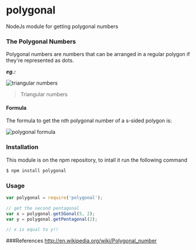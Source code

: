 # polygonal

NodeJs module for getting polygonal numbers


### The Polygonal Numbers
Polygonal numbers are numbers that can be arranged in a regular polygon if they're represented as dots.

***eg.:***

![triangular numbers](http://upload.wikimedia.org/wikipedia/commons/thumb/6/69/Polygonal_Number_3.gif/500px-Polygonal_Number_3.gif)

>Triangular numbers


#### Formula
The formula to get the n*th* polygonal number of a s-sided polygon is:

![polygonal formula](http://upload.wikimedia.org/math/1/6/5/165a6f556c360f45d08ed3cfb622ec21.png)


### Installation
This module is on the npm repository, to intall it run the following command
```sh
$ npm install polygonal
```


### Usage
```javascript
var polygonal = require('polygonal');

// get the second pentagonal
var x = polygonal.getSGonal(5, 2);
var y = polygonal.getPentagonal(2);

// x is equal to y!!
```


###References
http://en.wikipedia.org/wiki/Polygonal_number

